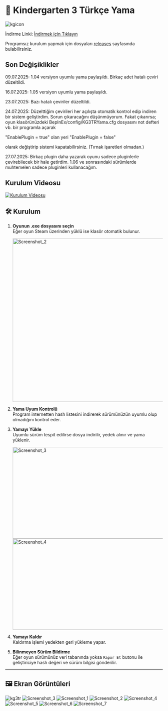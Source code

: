 # 🍎 Kindergarten 3 Türkçe Yama
![kgicon](https://github.com/user-attachments/assets/8d06cd48-04b1-47fe-bab6-013c30654d79)

İndirme Linki: [İndirmek için Tıklayın](https://github.com/SkipperSkipTR/Kindergarten3-TR/releases/download/Kurulum/Kindergarten3_TR.exe)

Programsız kurulum yapmak için dosyaları [releases](https://github.com/SkipperSkipTR/Kindergarten3-TR/releases) sayfasında bulabilirsiniz.

## Son Değişiklikler
09.07.2025: 1.04 versiyon uyumlu yama paylaşıldı. Birkaç adet hatalı çeviri düzeltildi.

16.07.2025: 1.05 versiyon uyumlu yama paylaşıldı.

23.07.2025: Bazı hatalı çeviriler düzeltildi.

24.07.2025: Düzelttiğim çevirileri her açılışta otomatik kontrol edip indiren bir sistem geliştirdim. Sorun çıkaracağını düşünmüyorum. Fakat çıkarırsa; oyun klasörünüzdeki BepInEx/config/KG3TRYama.cfg dosyasını not defteri vb. bir programla açarak

"EnablePlugin = true" olan yeri "EnablePlugin = false"

olarak değiştirip sistemi kapatabilirsiniz. (Tırnak işaretleri olmadan.)

27.07.2025: Birkaç plugin daha yazarak oyunu sadece pluginlerle çevirebilecek bir hale getirdim. 1.06 ve sonrasındaki sürümlerde muhtemelen sadece pluginleri kullanacağım.

## Kurulum Videosu

[![Kurulum Videosu](https://img.youtube.com/vi/TC74xzAWhWU/0.jpg)](https://www.youtube.com/watch?v=TC74xzAWhWU)

## 🛠️ Kurulum

1. **Oyunun .exe dosyasını seçin**  
   Eğer oyun Steam üzerinden yüklü ise klasör otomatik bulunur.

   <img width="1216" height="521" alt="Screenshot_2" src="https://github.com/user-attachments/assets/a24f245f-a3db-4009-ada6-bcbb1c9108e5" />

3. **Yama Uyum Kontrolü**  
   Program internetten hash listesini indirerek sürümünüzün uyumlu olup olmadığını kontrol eder.

5. **Yamayı Yükle**  
   Uyumlu sürüm tespit edilirse dosya indirilir, yedek alınır ve yama yüklenir.
   
   <img width="485" height="292" alt="Screenshot_3" src="https://github.com/user-attachments/assets/3402ca6c-2c77-4e11-8677-2569ed5ea02a" />
   <img width="623" height="290" alt="Screenshot_4" src="https://github.com/user-attachments/assets/da8e65ac-22f2-4bfa-92f4-ae4ef6d71acc" />

7. **Yamayı Kaldır**  
   Kaldırma işlemi yedekten geri yükleme yapar.

8. **Bilinmeyen Sürüm Bildirme**  
   Eğer oyun sürümünüz veri tabanında yoksa `Rapor Et` butonu ile geliştiriciye hash değeri ve sürüm bilgisi gönderilir.

---

## 🖼️ Ekran Görüntüleri

![kg3tr](https://github.com/user-attachments/assets/af7a89cc-a02e-4b79-80a6-a679e73ead18)
![Screenshot_3](https://github.com/user-attachments/assets/c095b2d8-2da6-4a6f-a535-35653ea9bd32)
![Screenshot_1](https://github.com/user-attachments/assets/258f6ebd-9c11-4935-8e45-1cdf5acc01f9)
![Screenshot_2](https://github.com/user-attachments/assets/64a313a5-9354-4620-bae3-64606ee908d9)
![Screenshot_4](https://github.com/user-attachments/assets/82359e2f-b4f0-4a0d-afb4-98e305d43821)
![Screenshot_5](https://github.com/user-attachments/assets/3256e16e-caf8-4498-bcc7-ed8f9599b7fa)
![Screenshot_6](https://github.com/user-attachments/assets/c5f97bb3-84cc-41a7-9b36-e25d6db3775d)
![Screenshot_7](https://github.com/user-attachments/assets/f862261f-bb99-4c17-80b7-62734d0369db)
